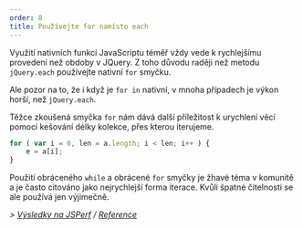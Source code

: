 ```yaml
---
order: 8
title: Používejte for namísto each
---
```

Využití nativních funkcí JavaScriptu téměř vždy vede k rychlejšímu provedení než obdoby v JQuery. Z toho důvodu raději než metodu `jQuery.each` používejte nativní `for` smyčku.

Ale pozor na to, že i když je `for in` nativní, v mnoha případech je výkon horší, než `jQuery.each`.


Těžce zkoušená smyčka `for` nám dává další příležitost k urychlení věcí pomocí kešování délky kolekce, přes kterou iterujeme.

```js
for ( var i = 0, len = a.length; i < len; i++ ) {
	e = a[i];
}
```

Použití obráceného `while` a obrácené `for` smyčky je žhavé téma v komunitě a je často citováno jako nejrychlejší forma iterace. Kvůli špatné čitelnosti se ale používá jen výjimečně.

*> [Výsledky na JSPerf](http://jsperf.com/browser-diet-jquery-each-vs-for-loop) / [Reference](https://github.com/zenorocha/browser-diet/wiki/References#use-for-instead-of-each)*